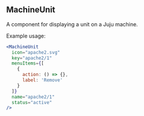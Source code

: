 ## MachineUnit

A component for displaying a unit on a Juju machine.

Example usage:

```jsx
<MachineUnit
  icon="apache2.svg"
  key="apache2/1"
  menuItems={[
    {
      action: () => {},
      label: 'Remove'
    }
  ]}
  name="apache2/1"
  status="active"
/>
```
